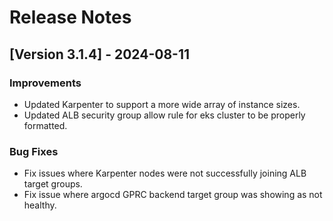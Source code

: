 # Release Notes

## [Version 3.1.4] - 2024-08-11

### Improvements
- Updated Karpenter to support a more wide array of instance sizes.
- Updated ALB security group allow rule for eks cluster to be properly formatted.

### Bug Fixes
- Fix issues where Karpenter nodes were not successfully joining ALB target groups.
- Fix issue where argocd GPRC backend target group was showing as not healthy.